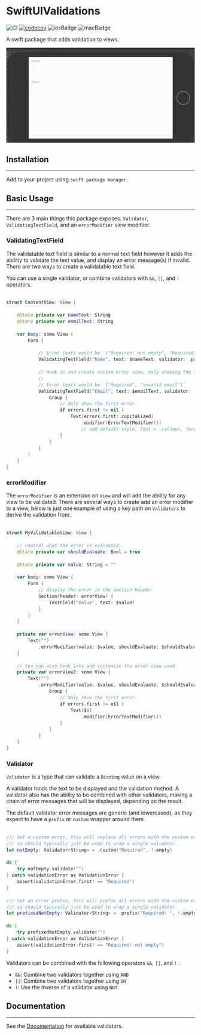 # SwiftUIValidations

![CI](https://github.com/m-housh/SwiftUIValidations/workflows/CI/badge.svg)
[![codecov](https://codecov.io/gh/m-housh/SwiftUIValidations/branch/master/graph/badge.svg)](https://codecov.io/gh/m-housh/SwiftUIValidations)
![iosBadge](https://img.shields.io/badge/iOS-%3E%3D%2013-orange)
![macBadge](https://img.shields.io/badge/macOS-%3E%3D%2010.15-blue)

A swift package that adds validation to views.


![example](.github/Example-1.gif)

## Installation
-------------------------
Add to your project using `swift package manager`.

## Basic Usage
--------------------------

There are 3 main things this package exposes. `Validator`, `ValidatingTextField`, and an `errorModifier` view modifiier.

### ValidatingTextField

The validatable text field is similar to a normal text field however it adds the abilitiy to validate the text value, and display an error message(s) if invalid.  There are two ways to create a validatable text field.

You can use a single validator, or combine validators with `&&`, `||`, and `!` operators.

``` swift
    
struct ContentView: View {
    
    @State private var nameText: String
    @State private var emailText: String
    
    var body: some View {
        Form {
        
            // Error texts would be `["Required: not empty", "Required: at least 5 characters"]`
            ValidatingTextField("Name", text: $nameText, validator: .prefix("Required: ", !.empty && .count(5...)))
            
            // Hook in and create custom error view, only showing the first error.
            //
            // Error texts would be `["Required", "invalid email"]`
            ValidatingTextField("Email", text: $emailText, validator: .custom("Required", !.empty) && .email) { errors in 
                Group {
                    // Only show the first error.
                    if errors.first != nil {
                        Text(errors.first!.capitalized)
                            .modifier(ErrorTextModifier()) 
                            // add default style, font = .callout, foregroundColor = .red
                    }
                }
            }
        }
    }
}
```

### errorModifier

The `errorModifier` is an extension on `View` and will add the ability for any view to be validated.  There are several ways to create add an error modifier to a view, below is just one example of using a key path on `Validators` to derive the validation from.

```swift

struct MyValidatableView: View {

    // control when the error is evaluated.
    @State private var shouldEvaluate: Bool = true
    
    @State private var value: String = ""
    
    var body: some View {
        Form {
            // display the error in the section header.
            Section(header: errorView) {
                TextField("Value", text: $value)
            }
        }
    }
    
    private var errorView: some View {
        Text("")
            .errorModifier(value: $value, shouldEvaluate: $shouldEvaluate, validator: !.empty)
    }
    
    // You can also hook into and customize the error view used.
    private var errorView2: some View {
        Text("")
            .errorModifier(value: $value, shouldEvaluate: $shouldEvaluate, validator: !.empty) { errors in  
                Group {
                    // Only show the first error.
                    if errors.first != nil {
                        Text($0)
                            .modifier(ErrorTextModifier())
                    }
                }
            }
    }
}

```

### Validator

`Validator` is a type that can validate a `Binding` value on a view.  

A validator holds the text to be displayed and the validation method.  A validator also has the ability to be combined with other validators, making a chain of error messages that will be displayed, depending on the result.

The default validator error messages are generic (and lowercased), as they expect to have a `prefix` or `custom` wrapper around
them.

``` swift

/// Set a custom error, this will replace all errors with the custom error,
/// so should typically just be used to wrap a single validator.
let notEmpty: Validator<String> = .custom("Required", !.empty)

do {
    try notEmpty.validate("")
} catch validationError as ValidationError {
    assert(validationError.first! == "Required")
}

/// Set an error prefix, this will prefix all errors with the custom error prefix,
/// so should typically just be used to wrap a single validator.
let prefixedNotEmpty: Validator<String> = .prefix("Required: ", !.empty)

do {
    try prefixedNotEmpty.validate("")
} catch validationError as ValidationError {
    assert(validationError.first! == "Required: not empty")
}

```

Validators can be combined with the following operators `&&`, `||`, and `!` .

-   `&&`:  Combine two validators together using `AND`
-   `||`:  Combine two validators together using `OR`
-   `!`:  Use the inverse of a validator using `NOT`

## Documentation
-------------------------------

See the [Documentation](https://m-housh.github.io/SwiftUIValidations) for available validators.
